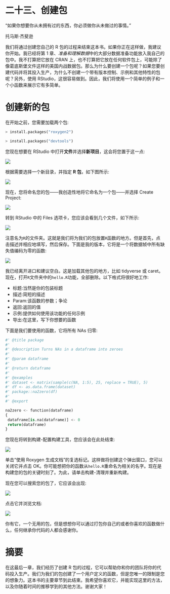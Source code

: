 

# 二十三、创建包

“如果你想要你从未拥有过的东西，你必须做你从未做过的事情。”

托马斯·杰斐逊

我们将通过创建您自己的 R 包的过程来结束这本书。如果你正在这样做，我建议你开始。我已经将第 1 章、*准备和理解数据*中的大部分数据准备功能放入我自己的包中。我不打算把它放在 CRAN 上，也不打算把它放在任何软件包上，可能除了像葛底斯堡文件这样的美国内战数据包。那么为什么要创建一个包呢？如果您要创建代码并将其投入生产，为什么不创建一个带有版本控制、示例和其他特性的包呢？另外，使用 RStudio，这很容易做到。因此，我们将使用一个简单的例子和一个小函数来展示它有多简单。



# 创建新的包

在开始之前，您需要加载两个包:

```py
> install.packages("roxygen2")

> install.packages("devtools")
```

您现在想要在 RStudio 中打开**文件**并选择**新项目**，这会将您置于这一点:

![](img/f401bc60-7c12-4463-b87d-db4e8a140db6.png)

根据需要选择一个新目录，并指定 **R 包**，如下图所示:

![](img/d869e9c0-367f-4963-8fa2-07bcc03e50bc.png)

现在，您将命名您的包——我创造性地将它命名为一个包——并选择 Create Project:

![](img/605d05ed-0476-43ba-bec5-a8fc13062a32.png)

转到 RStudio 中的 Files 选项卡，您应该会看到几个文件，如下所示:

![](img/263d1fec-4d56-4353-b3fd-c6d2423c2e06.png)

注意名为`R`的文件夹。这就是我们将为我们的包放置`R`函数的地方。但是首先，点击描述并相应地填写，然后保存。下面是我的版本，它将是一个将数据帧中所有缺失值编码为零的函数:

![](img/6b330d4b-70f6-4fc2-8082-f613c348dac8.png)

我已经离开进口和建议空白。这是加载其他包的地方，比如 tidyverse 或 caret。现在，打开`R`文件夹中的`hello.R`功能，全部删除。以下格式将很好地工作:

*   标题:当然是你的包装标题
*   描述:简短的描述
*   Param:该函数的参数；争论
*   返回:返回的值
*   示例:提供如何使用该功能的任何示例
*   导出:在这里，写下你想要的函数

下面是我们要使用的函数，它将所有 NAs 归零:

```py
#' @title package
#'
#' @description Turns NAs in a dataframe into zeroes
#'
#' @param dataframe
#'
#' @return dataframe
#'
#' @examples
#' dataset <- matrix(sample(c(NA, 1:5), 25, replace = TRUE), 5)
#' df <- as.data.frame(dataset)
#' package::na2zero(df)
#'
#' @export

na2zero <- function(dataframe)
{
 dataframe[is.na(dataframe)] <- 0
 return(dataframe)
}
```

您现在将转到构建-配置构建工具，您应该会在此处结束:

![](img/35f27037-3d3a-412c-9dd0-91e634f66adf.png)

单击“使用 Roxygen 生成文档”的复选标记。这样做将创建这个弹出窗口，您可以关闭它并点击 OK。你可能想把你的函数从`hello.R`重命名为相关的名字。现在是构建您的包的关键时刻了。为此，请单击构建-清理并重新构建。

现在您可以搜索您的包了，它应该会出现:

![](img/f7eed779-8b3e-4768-8bb0-1d98bfd219ba.png)

点击它并浏览文档:

![](img/cf29f592-2341-46d7-ac9d-1e0318fe3008.png)

你有它，一个无用的包，但是想想你可以通过打包你自己的或者你喜欢的函数做什么，任何继承你代码的人都会感谢你。



# 摘要

在这最后一章，我们经历了创建 R 包的过程，它可以帮助你和你的团队将你的代码投入生产。我们为我们的包创建了一个用户定义的函数，但是您唯一的限制是您的想象力。这本书的主要章节到此结束。我希望你喜欢它，并能实现这里的方法，以及你随着时间的推移学到的其他方法。谢谢大家！